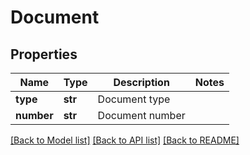 # Document

## Properties
Name | Type | Description | Notes
------------ | ------------- | ------------- | -------------
**type** | **str** | Document type | 
**number** | **str** | Document number | 

[[Back to Model list]](../README.md#documentation-for-models) [[Back to API list]](../README.md#documentation-for-api-endpoints) [[Back to README]](../README.md)


